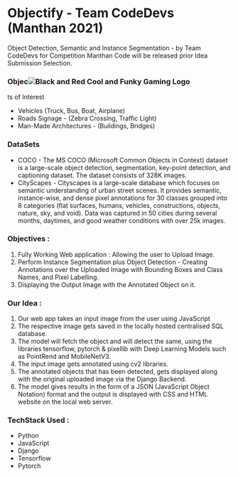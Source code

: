 # Objectify - Team CodeDevs (Manthan 2021)
Object Detection, Semantic and Instance Segmentation - by Team CodeDevs for Competition Manthan
Code will be released prior Idea Submission Selection.


### Objec![Black and Red Cool and Funky Gaming Logo](https://user-images.githubusercontent.com/78292851/139589354-64f6d6cd-6af8-47f1-aba7-3f87cc92c3a3.png)
ts of Interest
- Vehicles (Truck, Bus, Boat, Airplane)
- Roads Signage - (Zebra Crossing, Traffic Light)
- Man-Made Architectures - (Buildings, Bridges)

### DataSets
- COCO - The MS COCO (Microsoft Common Objects in Context) dataset is a large-scale object detection, segmentation, key-point detection, and captioning dataset. The dataset consists of 328K images.
- CityScapes - Cityscapes is a large-scale database which focuses on semantic understanding of urban street scenes. It provides semantic, instance-wise, and dense pixel annotations for 30 classes grouped into 8 categories (flat surfaces, humans, vehicles, constructions, objects, nature, sky, and void). Data was captured in 50 cities during several months, daytimes, and good weather conditions with over 25k images.

### Objectives :
1. Fully Working Web application : Allowing the user to Upload Image.
2. Perform Instance Segmentation plus Object Detection - Creating Annotations over the Uploaded Image with Bounding Boxes and Class Names, and Pixel Labelling.
3. Displaying the Output Image with the Annotated Object on it.

### Our Idea :
1. Our web app takes an input image from the user using JavaScript
2. The respective image gets saved in the locally hosted centralised  SQL database.
3. The model will fetch the object and will detect the same, using the libraries tensorflow, pytorch & pixellib with Deep Learning Models such as PointRend and MobileNetV3. 
4. The input image gets annotated using cv2 libraries.
5. The annotated objects that has been detected, gets displayed along with the original uploaded image via the Django Backend.
6. The model gives results in the form of a JSON (JavaScript Object Notation) format and the output is displayed with CSS and HTML website on the local web server.

### TechStack Used :
- Python
- JavaScript
- Django
- Tensorflow
- Pytorch

